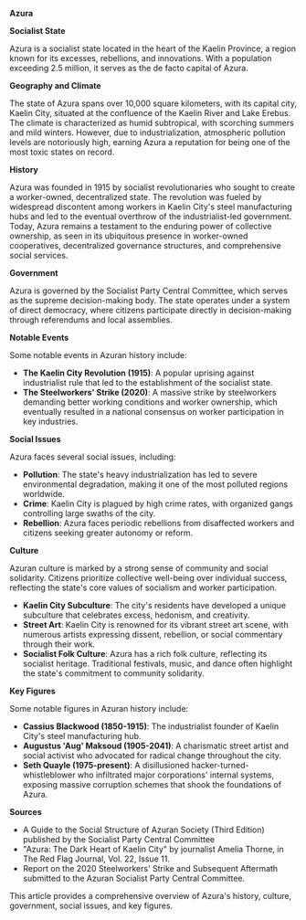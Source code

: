 **Azura**

**Socialist State**

Azura is a socialist state located in the heart of the Kaelin Province, a region known for its excesses, rebellions, and innovations. With a population exceeding 2.5 million, it serves as the de facto capital of Azura.

**Geography and Climate**

The state of Azura spans over 10,000 square kilometers, with its capital city, Kaelin City, situated at the confluence of the Kaelin River and Lake Erebus. The climate is characterized as humid subtropical, with scorching summers and mild winters. However, due to industrialization, atmospheric pollution levels are notoriously high, earning Azura a reputation for being one of the most toxic states on record.

**History**

Azura was founded in 1915 by socialist revolutionaries who sought to create a worker-owned, decentralized state. The revolution was fueled by widespread discontent among workers in Kaelin City's steel manufacturing hubs and led to the eventual overthrow of the industrialist-led government. Today, Azura remains a testament to the enduring power of collective ownership, as seen in its ubiquitous presence in worker-owned cooperatives, decentralized governance structures, and comprehensive social services.

**Government**

Azura is governed by the Socialist Party Central Committee, which serves as the supreme decision-making body. The state operates under a system of direct democracy, where citizens participate directly in decision-making through referendums and local assemblies.

**Notable Events**

Some notable events in Azuran history include:

* **The Kaelin City Revolution (1915)**: A popular uprising against industrialist rule that led to the establishment of the socialist state.
* **The Steelworkers' Strike (2020)**: A massive strike by steelworkers demanding better working conditions and worker ownership, which eventually resulted in a national consensus on worker participation in key industries.

**Social Issues**

Azura faces several social issues, including:

* **Pollution**: The state's heavy industrialization has led to severe environmental degradation, making it one of the most polluted regions worldwide.
* **Crime**: Kaelin City is plagued by high crime rates, with organized gangs controlling large swaths of the city.
* **Rebellion**: Azura faces periodic rebellions from disaffected workers and citizens seeking greater autonomy or reform.

**Culture**

Azuran culture is marked by a strong sense of community and social solidarity. Citizens prioritize collective well-being over individual success, reflecting the state's core values of socialism and worker participation.

* **Kaelin City Subculture**: The city's residents have developed a unique subculture that celebrates excess, hedonism, and creativity.
* **Street Art**: Kaelin City is renowned for its vibrant street art scene, with numerous artists expressing dissent, rebellion, or social commentary through their work.
* **Socialist Folk Culture**: Azura has a rich folk culture, reflecting its socialist heritage. Traditional festivals, music, and dance often highlight the state's commitment to community solidarity.

**Key Figures**

Some notable figures in Azuran history include:

* **Cassius Blackwood (1850-1915)**: The industrialist founder of Kaelin City's steel manufacturing hub.
* **Augustus 'Aug' Maksoud (1905-2041)**: A charismatic street artist and social activist who advocated for radical change throughout the city.
* **Seth Quayle (1975-present)**: A disillusioned hacker-turned-whistleblower who infiltrated major corporations' internal systems, exposing massive corruption schemes that shook the foundations of Azura.

**Sources**

* A Guide to the Social Structure of Azuran Society (Third Edition) published by the Socialist Party Central Committee
* "Azura: The Dark Heart of Kaelin City" by journalist Amelia Thorne, in The Red Flag Journal, Vol. 22, Issue 11.
* Report on the 2020 Steelworkers' Strike and Subsequent Aftermath submitted to the Azuran Socialist Party Central Committee.

This article provides a comprehensive overview of Azura's history, culture, government, social issues, and key figures.
